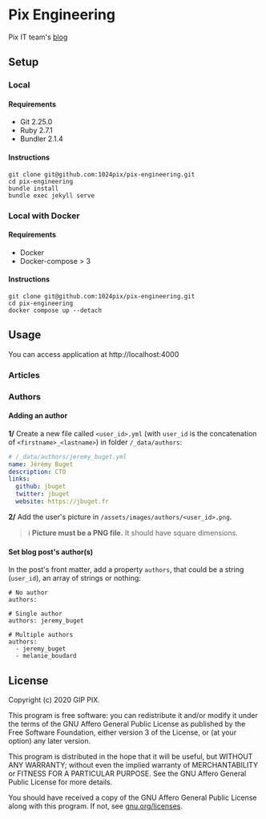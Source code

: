 # Pix Engineering

Pix IT team's [blog](https://engineering.pix.fr) 

## Setup

### Local

#### Requirements

- Git 2.25.0
- Ruby 2.7.1
- Bundler 2.1.4

#### Instructions

```
git clone git@github.com:1024pix/pix-engineering.git
cd pix-engineering
bundle install
bundle exec jekyll serve
```

### Local with Docker

#### Requirements
- Docker
- Docker-compose > 3

#### Instructions
```
git clone git@github.com:1024pix/pix-engineering.git
cd pix-engineering
docker compose up --detach
```

## Usage
You can access application at http://localhost:4000

### Articles

### Authors

#### Adding an author

**1/** Create a new file called `<user_id>.yml` (with `user_id` is the concatenation of `<firstname>_<lastname>`) in folder `/_data/authors`:

```yaml
# /_data/authors/jeremy_buget.yml
name: Jérémy Buget
description: CTO
links:
  github: jbuget
  twitter: jbuget
  website: https://jbuget.fr
```

**2/** Add the user's picture in `/assets/images/authors/<user_id>.png`.

> ℹ️ **Picture must be a PNG file.** It should have square dimensions. 

#### Set blog post's author(s)

In the post's front matter, add a property `authors`, that could be a string (`user_id`), an array of strings or nothing:

```
# No author
authors:

# Single author
authors: jeremy_buget

# Multiple authors
authors:
  - jeremy_buget
  - melanie_boudard
```

## License

Copyright (c) 2020 GIP PIX.

This program is free software: you can redistribute it and/or modify it under the terms of the GNU Affero General Public License as published by the Free Software Foundation, either version 3 of the License, or (at your option) any later version.

This program is distributed in the hope that it will be useful, but WITHOUT ANY WARRANTY; without even the implied warranty of MERCHANTABILITY or FITNESS FOR A PARTICULAR PURPOSE. See the GNU Affero General Public License for more details.

You should have received a copy of the GNU Affero General Public License along with this program. If not, see [gnu.org/licenses](https://www.gnu.org/licenses/).
